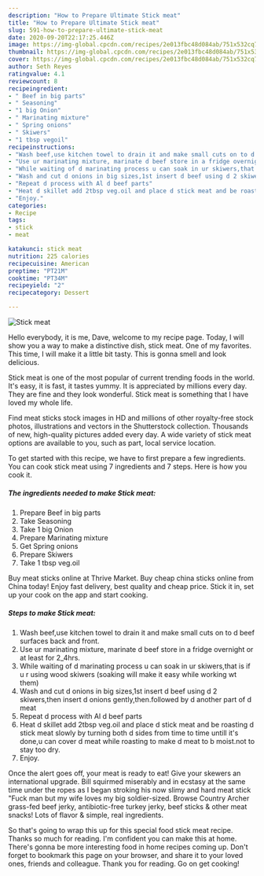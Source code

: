 ```yaml
---
description: "How to Prepare Ultimate Stick meat"
title: "How to Prepare Ultimate Stick meat"
slug: 591-how-to-prepare-ultimate-stick-meat
date: 2020-09-20T22:17:25.446Z
image: https://img-global.cpcdn.com/recipes/2e013fbc48d084ab/751x532cq70/stick-meat-recipe-main-photo.jpg
thumbnail: https://img-global.cpcdn.com/recipes/2e013fbc48d084ab/751x532cq70/stick-meat-recipe-main-photo.jpg
cover: https://img-global.cpcdn.com/recipes/2e013fbc48d084ab/751x532cq70/stick-meat-recipe-main-photo.jpg
author: Seth Reyes
ratingvalue: 4.1
reviewcount: 8
recipeingredient:
- " Beef in big parts"
- " Seasoning"
- "1 big Onion"
- " Marinating mixture"
- " Spring onions"
- " Skiwers"
- "1 tbsp vegoil"
recipeinstructions:
- "Wash beef,use kitchen towel to drain it and make small cuts on to d beef surfaces back and front."
- "Use ur marinating mixture, marinate d beef store in a fridge overnight or at least for 2_4hrs."
- "While waiting of d marinating process u can soak in ur skiwers,that is if u r using wood skiwers (soaking will make it easy while working wt them)"
- "Wash and cut d onions in big sizes,1st insert d beef using d 2 skiwers,then insert d onions gently,then.followed by d another part of d meat"
- "Repeat d process with Al d beef parts"
- "Heat d skillet add 2tbsp veg.oil and place d stick meat and be roasting d stick meat slowly by turning both d sides from time to time untill it&#39;s done,u can cover d meat while roasting to make d meat to b moist.not to stay too dry."
- "Enjoy."
categories:
- Recipe
tags:
- stick
- meat

katakunci: stick meat 
nutrition: 225 calories
recipecuisine: American
preptime: "PT21M"
cooktime: "PT34M"
recipeyield: "2"
recipecategory: Dessert

---
```



![Stick meat](https://img-global.cpcdn.com/recipes/2e013fbc48d084ab/751x532cq70/stick-meat-recipe-main-photo.jpg)

Hello everybody, it is me, Dave, welcome to my recipe page. Today, I will show you a way to make a distinctive dish, stick meat. One of my favorites. This time, I will make it a little bit tasty. This is gonna smell and look delicious.

Stick meat is one of the most popular of current trending foods in the world. It's easy, it is fast, it tastes yummy. It is appreciated by millions every day. They are fine and they look wonderful. Stick meat is something that I have loved my whole life.

Find meat sticks stock images in HD and millions of other royalty-free stock photos, illustrations and vectors in the Shutterstock collection. Thousands of new, high-quality pictures added every day. A wide variety of stick meat options are available to you, such as part, local service location.


To get started with this recipe, we have to first prepare a few ingredients. You can cook stick meat using 7 ingredients and 7 steps. Here is how you cook it.

<!--inarticleads1-->

##### The ingredients needed to make Stick meat:

1. Prepare  Beef in big parts
1. Take  Seasoning
1. Take 1 big Onion
1. Prepare  Marinating mixture
1. Get  Spring onions
1. Prepare  Skiwers
1. Take 1 tbsp veg.oil


Buy meat sticks online at Thrive Market. Buy cheap china sticks online from China today! Enjoy fast delivery, best quality and cheap price. Stick it in, set up your cook on the app and start cooking. 

<!--inarticleads2-->

##### Steps to make Stick meat:

1. Wash beef,use kitchen towel to drain it and make small cuts on to d beef surfaces back and front.
1. Use ur marinating mixture, marinate d beef store in a fridge overnight or at least for 2_4hrs.
1. While waiting of d marinating process u can soak in ur skiwers,that is if u r using wood skiwers (soaking will make it easy while working wt them)
1. Wash and cut d onions in big sizes,1st insert d beef using d 2 skiwers,then insert d onions gently,then.followed by d another part of d meat
1. Repeat d process with Al d beef parts
1. Heat d skillet add 2tbsp veg.oil and place d stick meat and be roasting d stick meat slowly by turning both d sides from time to time untill it&#39;s done,u can cover d meat while roasting to make d meat to b moist.not to stay too dry.
1. Enjoy.


Once the alert goes off, your meat is ready to eat! Give your skewers an international upgrade. Bill squirmed miserably and in ecstasy at the same time under the ropes as I began stroking his now slimy and hard meat stick &#34;Fuck man but my wife loves my big soldier-sized. Browse Country Archer grass-fed beef jerky, antibiotic-free turkey jerky, beef sticks &amp; other meat snacks! Lots of flavor &amp; simple, real ingredients. 

So that's going to wrap this up for this special food stick meat recipe. Thanks so much for reading. I'm confident you can make this at home. There's gonna be more interesting food in home recipes coming up. Don't forget to bookmark this page on your browser, and share it to your loved ones, friends and colleague. Thank you for reading. Go on get cooking!

